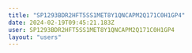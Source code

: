 ```yaml
---
title: "SP1293BDR2HFT5SS1MET8Y1QNCAPM2Q171C0H1GP4"
date: 2024-02-19T09:45:21.183Z
user: SP1293BDR2HFT5SS1MET8Y1QNCAPM2Q171C0H1GP4
layout: "users"
---
```

    